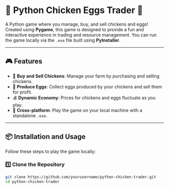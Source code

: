 # 🐔 Python Chicken Eggs Trader 🥚  
A Python game where you manage, buy, and sell chickens and eggs! Created using **Pygame**, this game is designed to provide a fun and interactive experience in trading and resource management. You can run the game locally via the `.exe` file built using **PyInstaller**.

---

## 🎮 Features
- 🐓 **Buy and Sell Chickens**: Manage your farm by purchasing and selling chickens.
- 🥚 **Produce Eggs**: Collect eggs produced by your chickens and sell them for profit.
- 💰 **Dynamic Economy**: Prices for chickens and eggs fluctuate as you play.
- 🚀 **Cross-platform**: Play the game on your local machine with a standalone `.exe`.

---

## 📦 Installation and Usage
Follow these steps to play the game locally:

### 1️⃣ Clone the Repository
```bash
git clone https://github.com/yourusername/python-chicken-trader.git
cd python-chicken-trader
